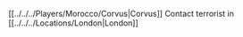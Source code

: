 [[../../../Players/Morocco/Corvus|Corvus]] Contact
terrorist in [[../../../Locations/London|London]]